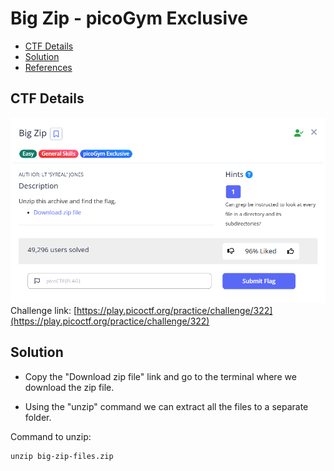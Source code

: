 # Big Zip - picoGym Exclusive

- [CTF Details](#ctf-details)
- [Solution](#solution)
- [References](#references)

## CTF Details
![Image Alt](https://github.com/DareDevil7095/picoCTF-Walkthroughs/blob/main/General_Skills/picoGym_Exclusive/Screenshots/Big_Zip_CTF.png?raw=true)
Challenge link: [https://play.picoctf.org/practice/challenge/322](https://play.picoctf.org/practice/challenge/322)

## Solution

- Copy the "Download zip file" link and go to the terminal where we download the zip file.



- Using the "unzip" command we can extract all the files to a separate folder.

Command to unzip:
```
unzip big-zip-files.zip 
```
